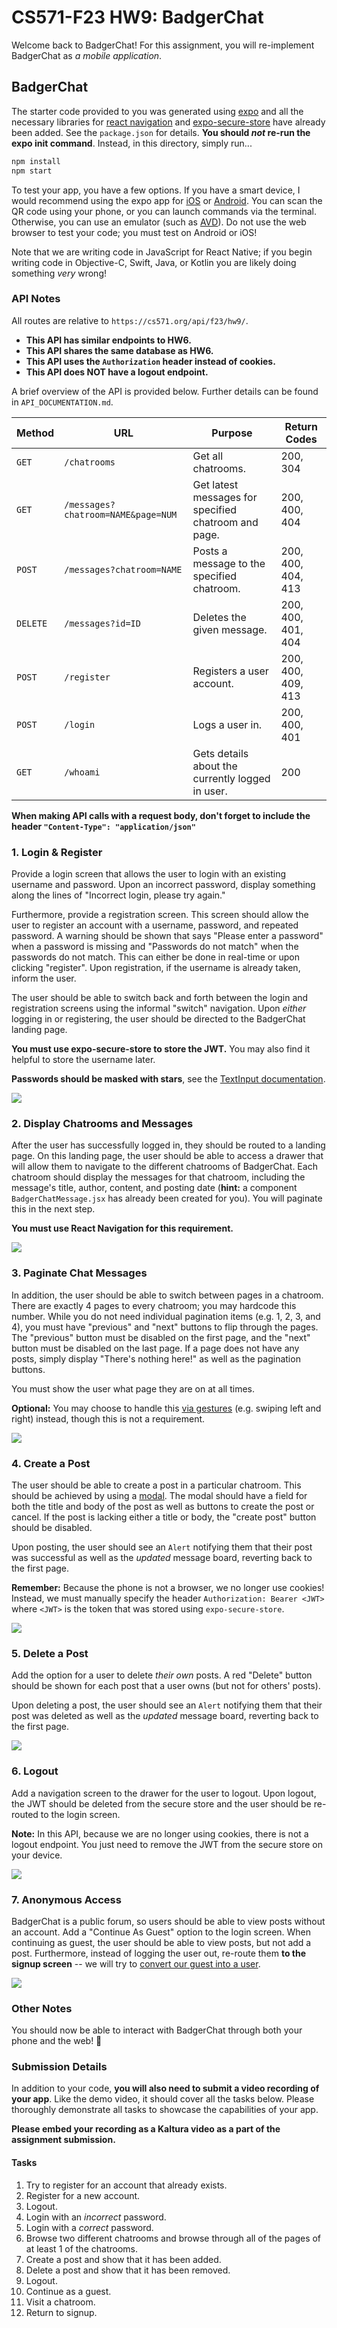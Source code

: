
# CS571-F23 HW9: BadgerChat

Welcome back to BadgerChat! For this assignment, you will re-implement BadgerChat as *a mobile application*.

## BadgerChat

The starter code provided to you was generated using [expo](https://expo.dev/) and all the necessary libraries for [react navigation](https://reactnavigation.org/) and [expo-secure-store](https://www.npmjs.com/package/expo-secure-store) have already been added. See the `package.json` for details. **You should *not* re-run the expo init command**. Instead, in this directory, simply run...

```bash
npm install
npm start
```

To test your app, you have a few options. If you have a smart device, I would recommend using the expo app for [iOS](https://apps.apple.com/us/app/expo-go/id982107779) or [Android](https://play.google.com/store/apps/details?id=host.exp.exponent&hl=en_US&gl=US). You can scan the QR code using your phone, or you can launch commands via the terminal. Otherwise, you can use an emulator (such as [AVD](https://developer.android.com/studio/run/emulator)). Do not use the web browser to test your code; you must test on Android or iOS!

Note that we are writing code in JavaScript for React Native; if you begin writing code in Objective-C, Swift, Java, or Kotlin you are likely doing something *very* wrong!

### API Notes

All routes are relative to `https://cs571.org/api/f23/hw9/`.

 - **This API has similar endpoints to HW6.**
 - **This API shares the same database as HW6.**
 - **This API uses the `Authorization` header instead of cookies.**
 - **This API does NOT have a logout endpoint.**

A brief overview of the API is provided below. Further details can be found in `API_DOCUMENTATION.md`.

| Method | URL | Purpose | Return Codes |
| --- | --- | --- | --- |
| `GET`| `/chatrooms` | Get all chatrooms. | 200, 304 |
| `GET` | `/messages?chatroom=NAME&page=NUM`| Get latest messages for specified chatroom and page. | 200, 400, 404 |
| `POST` | `/messages?chatroom=NAME` | Posts a message to the specified chatroom. | 200, 400, 404, 413 |
| `DELETE` | `/messages?id=ID` | Deletes the given message. | 200, 400, 401, 404 |
| `POST` | `/register` | Registers a user account. | 200, 400, 409, 413  |
| `POST` | `/login` | Logs a user in. | 200, 400, 401 |
| `GET` | `/whoami` | Gets details about the currently logged in user. | 200 |

**When making API calls with a request body, don't forget to include the header `"Content-Type": "application/json"`**

### 1. Login & Register
Provide a login screen that allows the user to login with an existing username and password. Upon an incorrect password, display something along the lines of "Incorrect login, please try again."

Furthermore, provide a registration screen. This screen should allow the user to register an account with a username, password, and repeated password. A warning should be shown that says "Please enter a password" when a password is missing and "Passwords do not match" when the passwords do not match. This can either be done in real-time or upon clicking "register". Upon registration, if the username is already taken, inform the user.

The user should be able to switch back and forth between the login and registration screens using the informal "switch" navigation. Upon *either* logging in or registering, the user should be directed to the BadgerChat landing page.

**You must use expo-secure-store to store the JWT.** You may also find it helpful to store the username later.

**Passwords should be masked with stars**, see the [TextInput documentation](https://reactnative.dev/docs/textinput).

![](_figures/step1.png)

### 2. Display Chatrooms and Messages

After the user has successfully logged in, they should be routed to a landing page. On this landing page, the user should be able to access a drawer that will allow them to navigate to the different chatrooms of BadgerChat. Each chatroom should display the messages for that chatroom, including the message's title, author, content, and posting date (**hint:** a component `BadgerChatMessage.jsx` has already been created for you). You will paginate this in the next step.

**You must use React Navigation for this requirement.**

![](_figures/step2.png)

### 3. Paginate Chat Messages

In addition, the user should be able to switch between pages in a chatroom. There are exactly 4 pages to every chatroom; you may hardcode this number. While you do not need individual pagination items (e.g. 1, 2, 3, and 4), you must have "previous" and "next" buttons to flip through the pages. The "previous" button must be disabled on the first page, and the "next" button must be disabled on the last page. If a page does not have any posts, simply display "There's nothing here!" as well as the pagination buttons.

You must show the user what page they are on at all times.

**Optional:** You may choose to handle this [via gestures](https://docs.swmansion.com/react-native-gesture-handler/docs/) (e.g. swiping left and right) instead, though this is not a requirement.

![](_figures/step3.png)

### 4. Create a Post

The user should be able to create a post in a particular chatroom. This should be achieved by using a [modal](https://reactnative.dev/docs/modal). The modal should have a field for both the title and body of the post as well as buttons to create the post or cancel. If the post is lacking either a title or body, the "create post" button should be disabled.

Upon posting, the user should see an `Alert` notifying them that their post was successful as well as the *updated* message board, reverting back to the first page.

**Remember:** Because the phone is not a browser, we no longer use cookies! Instead, we must manually specify the header `Authorization: Bearer <JWT>` where `<JWT>` is the token that was stored using `expo-secure-store`.

![](_figures/step4.png)

### 5. Delete a Post

Add the option for a user to delete *their own* posts. A red "Delete" button should be shown for each post that a user owns (but not for others' posts).

Upon deleting a post, the user should see an `Alert` notifying them that their post was deleted as well as the *updated* message board, reverting back to the first page.

![](_figures/step5.png)

### 6. Logout

Add a navigation screen to the drawer for the user to logout. Upon logout, the JWT should be deleted from the secure store and the user should be re-routed to the login screen.

**Note:** In this API, because we are no longer using cookies, there is not a logout endpoint. You just need to remove the JWT from the secure store on your device.

![](_figures/step6.png)

### 7. Anonymous Access

BadgerChat is a public forum, so users should be able to view posts without an account. Add a "Continue As Guest" option to the login screen. When continuing as guest, the user should be able to view posts, but not add a post. Furthermore, instead of logging the user out, re-route them **to the signup screen** -- we will try to [convert our guest into a user](https://seodigitalgroup.com/what-is-a-conversion/).

![](_figures/step7.png)

### Other Notes
You should now be able to interact with BadgerChat through both your phone and the web! 🥳

### Submission Details
In addition to your code, **you will also need to submit a video recording of your app**. Like the demo video, it should cover all the tasks below. Please thoroughly demonstrate all tasks to showcase the capabilities of your app.

**Please embed your recording as a Kaltura video as a part of the assignment submission.**

#### Tasks 
 1. Try to register for an account that already exists.
 2. Register for a new account.
 3. Logout.
 4. Login with an *incorrect* password.
 5. Login with a *correct* password.
 6. Browse two different chatrooms and browse through all of the pages of at least 1 of the chatrooms.
 7. Create a post and show that it has been added.
 8. Delete a post and show that it has been removed.
 9. Logout.
 10. Continue as a guest.
 11. Visit a chatroom.
 12. Return to signup.
